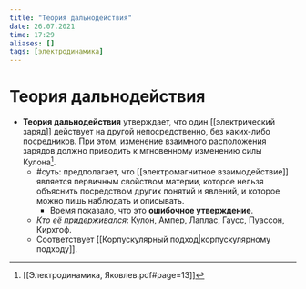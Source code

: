 ```yaml
---
title: "Теория дальнодействия"
date: 26.07.2021
time: 17:29
aliases: []
tags: [электродинамика]
---
```


# Теория дальнодействия

- **Теория дальнодействия** утверждает, что один [[электрический заряд]] действует на другой непосредственно, без каких-либо посредников. При этом, изменение взаимного расположения зарядов должно приводить к мгновенному изменению силы Кулона[^1]. 
	- #суть: предполагает, что [[электромагнитное взаимодействие]] является первичным свойством материи, которое нельзя объяснить посредством других понятий и явлений, и которое можно лишь наблюдать и описывать. 
		- Время показало, что это **ошибочное утверждение**. 
	- *Кто её придерживался*: Кулон, Ампер, Лаплас, Гаусс, Пуассон, Кирхгоф. 
	- Соответствует [[Корпускулярный подход|корпускулярному подходу]].

[^1]: [[Электродинамика, Яковлев.pdf#page=13]]